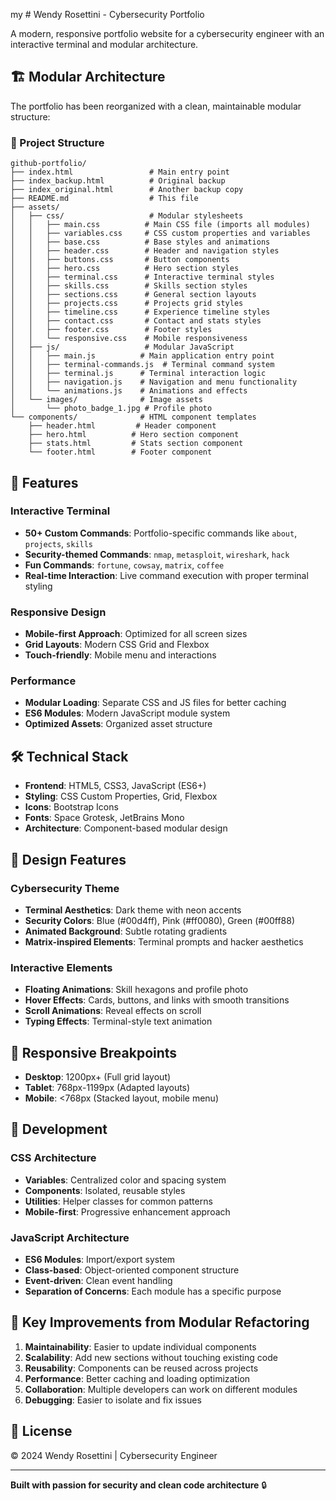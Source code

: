 my # Wendy Rosettini - Cybersecurity Portfolio

A modern, responsive portfolio website for a cybersecurity engineer with an interactive terminal and modular architecture.

## 🏗️ Modular Architecture

The portfolio has been reorganized with a clean, maintainable modular structure:

### 📁 Project Structure

```
github-portfolio/
├── index.html                 # Main entry point
├── index_backup.html          # Original backup
├── index_original.html        # Another backup copy
├── README.md                  # This file
├── assets/
│   ├── css/                   # Modular stylesheets
│   │   ├── main.css          # Main CSS file (imports all modules)
│   │   ├── variables.css     # CSS custom properties and variables
│   │   ├── base.css          # Base styles and animations
│   │   ├── header.css        # Header and navigation styles
│   │   ├── buttons.css       # Button components
│   │   ├── hero.css          # Hero section styles
│   │   ├── terminal.css      # Interactive terminal styles
│   │   ├── skills.css        # Skills section styles
│   │   ├── sections.css      # General section layouts
│   │   ├── projects.css      # Projects grid styles
│   │   ├── timeline.css      # Experience timeline styles
│   │   ├── contact.css       # Contact and stats styles
│   │   ├── footer.css        # Footer styles
│   │   └── responsive.css    # Mobile responsiveness
│   ├── js/                   # Modular JavaScript
│   │   ├── main.js          # Main application entry point
│   │   ├── terminal-commands.js  # Terminal command system
│   │   ├── terminal.js      # Terminal interaction logic
│   │   ├── navigation.js    # Navigation and menu functionality
│   │   └── animations.js    # Animations and effects
│   └── images/              # Image assets
│       └── photo_badge_1.jpg # Profile photo
└── components/              # HTML component templates
    ├── header.html         # Header component
    ├── hero.html          # Hero section component
    ├── stats.html         # Stats section component
    └── footer.html        # Footer component
```

## 🚀 Features

### Interactive Terminal
- **50+ Custom Commands**: Portfolio-specific commands like `about`, `projects`, `skills`
- **Security-themed Commands**: `nmap`, `metasploit`, `wireshark`, `hack`
- **Fun Commands**: `fortune`, `cowsay`, `matrix`, `coffee`
- **Real-time Interaction**: Live command execution with proper terminal styling

### Responsive Design
- **Mobile-first Approach**: Optimized for all screen sizes
- **Grid Layouts**: Modern CSS Grid and Flexbox
- **Touch-friendly**: Mobile menu and interactions

### Performance
- **Modular Loading**: Separate CSS and JS files for better caching
- **ES6 Modules**: Modern JavaScript module system
- **Optimized Assets**: Organized asset structure

## 🛠️ Technical Stack

- **Frontend**: HTML5, CSS3, JavaScript (ES6+)
- **Styling**: CSS Custom Properties, Grid, Flexbox
- **Icons**: Bootstrap Icons
- **Fonts**: Space Grotesk, JetBrains Mono
- **Architecture**: Component-based modular design

## 🎨 Design Features

### Cybersecurity Theme
- **Terminal Aesthetics**: Dark theme with neon accents
- **Security Colors**: Blue (#00d4ff), Pink (#ff0080), Green (#00ff88)
- **Animated Background**: Subtle rotating gradients
- **Matrix-inspired Elements**: Terminal prompts and hacker aesthetics

### Interactive Elements
- **Floating Animations**: Skill hexagons and profile photo
- **Hover Effects**: Cards, buttons, and links with smooth transitions
- **Scroll Animations**: Reveal effects on scroll
- **Typing Effects**: Terminal-style text animation

## 📱 Responsive Breakpoints

- **Desktop**: 1200px+ (Full grid layout)
- **Tablet**: 768px-1199px (Adapted layouts)
- **Mobile**: <768px (Stacked layout, mobile menu)

## 🔧 Development

### CSS Architecture
- **Variables**: Centralized color and spacing system
- **Components**: Isolated, reusable styles
- **Utilities**: Helper classes for common patterns
- **Mobile-first**: Progressive enhancement approach

### JavaScript Architecture
- **ES6 Modules**: Import/export system
- **Class-based**: Object-oriented component structure
- **Event-driven**: Clean event handling
- **Separation of Concerns**: Each module has a specific purpose

## 🌟 Key Improvements from Modular Refactoring

1. **Maintainability**: Easier to update individual components
2. **Scalability**: Add new sections without touching existing code
3. **Reusability**: Components can be reused across projects
4. **Performance**: Better caching and loading optimization
5. **Collaboration**: Multiple developers can work on different modules
6. **Debugging**: Easier to isolate and fix issues

## 📄 License

© 2024 Wendy Rosettini | Cybersecurity Engineer

---

**Built with passion for security and clean code architecture** 🔒
